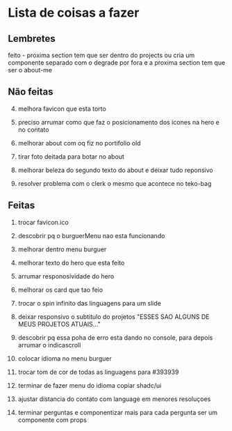 # Lista de coisas a fazer

## Lembretes

feito - proxima section tem que ser dentro do projects ou cria um componente separado com o degrade por fora e a proxima section tem que ser o about-me

## Não feitas

4. melhora favicon que esta torto

5. preciso arrumar como que faz o posicionamento dos icones na hero e no contato

6. melhorar about com oq fiz no portifolio old

7. tirar foto deitada para botar no about

8. melhorar beleza do segundo texto do about e deixar tudo reponsivo

9. resolver problema com o clerk o mesmo que acontece no teko-bag

## Feitas

1. trocar favicon.ico

2. descobrir pq o burguerMenu nao esta funcionando
3. melhorar dentro menu burguer

4. melhorar texto do hero que esta feito

5. arrumar responosividade do hero

6. melhorar os card que tao feio

7. trocar o spin infinito das linguagens para um slide

8. deixar responsivo o subtitulo do projetos "ESSES SAO ALGUNS DE MEUS PROJETOS ATUAIS..."

9. descobrir pq essa poha de erro esta dando no console, para depois arrumar o indicascroll

10. colocar idioma no menu burguer

11. trocar tom de cor de todas as linguagens para #393939

12. terminar de fazer menu do idioma copiar shadc/ui

13. ajustar distancia do contato com language em menores resoluçoes

14. terminar perguntas e componentizar mais para cada pergunta ser um componente com props

